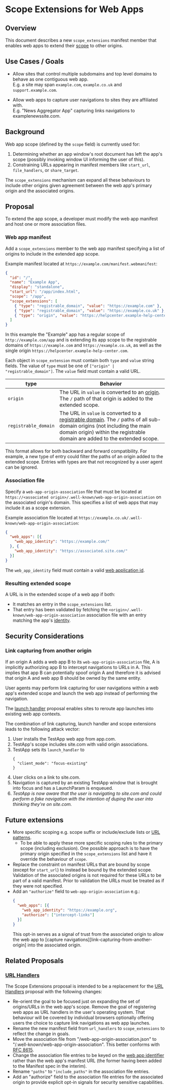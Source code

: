 # Scope Extensions for Web Apps

## Overview

This document describes a new `scope_extensions` manifest member that enables
web apps to extend their
[scope](https://www.w3.org/TR/appmanifest/#understanding-scope) to other
origins.


## Use Cases / Goals

- Allow sites that control multiple subdomains and top level domains to behave
  as one contiguous web app.\
  E.g. a site may span `example.com`, `example.co.uk` and `support.example.com`.

- Allow web apps to capture user navigations to sites they are affiliated with.\
  E.g. "News Aggregator App" capturing links navigations to examplenewssite.com.


## Background

Web app scope (defined by the `scope` field) is currently used for:
1. Determining whether an app window's root document has left the app's scope
   (possibly invoking window UI informing the user of this).
1. Constraining URLs appearing in manifest members like `start_url`,
   `file_handlers`, or `share_target`.

The `scope_extensions` mechanism can expand all these behaviours to include
other origins given agreement between the web app's primary origin and the
associated origins.


## Proposal
To extend the app scope, a developer must modify the web app manifest and host
one or more association files.

### Web app manifest
Add a `scope_extensions` member to the web app manifest specifying a list of
origins to include in the extended app scope. 

Example manifest located at `https://example.com/manifest.webmanifest`:
   ```json
   {
     "id": "/",
     "name": "Example App",
     "display": "standalone",
     "start_url": "/app/index.html",
     "scope": "/app",
     "scope_extensions": [
       { "type": "registrable_domain", "value": "https://example.com" },
       { "type": "registrable_domain", "value": "https://example.co.uk" },
       { "type": "origin", "value": "https://helpcenter.example-help-center.com" }
     ]
   }
   ```
In this example the "Example" app has a regular scope of
`http://example.com/app` and is extending its app scope to the registrable
domains of `https://example.com` and `https://example.co.uk`, as well as the
single origin `https://helpcenter.example-help-center.com`. 

Each object in `scope_extension` must contain both `type` and `value` string
fields. The value of `type` must be one of `["origin" | "registrable_domain"]`.
The `value` field must contain a valid URL. 

| type   | Behavior |
|--------|----------|
| `origin` | The URL in `value` is converted to an [origin](https://html.spec.whatwg.org/multipage/browsers.html#concept-origin-tuple). The `/` path of that origin is added to the extended scope.|
| `registrable_domain` | The URL in `value` is converted to a [registrable domain](https://url.spec.whatwg.org/#host-registrable-domain). The `/` paths of all sub-domain origins (not including the main domain origin) within the registrable domain are added to the extended scope.|

This format allows for both backward and forward compatibility. For example, a
new type of entry could filter the paths of an origin added to the extended
scope. Entries with types are that not recognized by a user agent can be
ignored.

### Association file
 Specify a `web-app-origin-association` file that must be located at
 `https://<associated origin>/.well-known/web-app-origin-association` on the
 associated origin's domain. This specifies a list of web apps that may include
 it as a scope extension.

   Example association file located at
   `https://example.co.uk/.well-known/web-app-origin-association`:
   ```json
   {
     "web_apps": [{
       "web_app_identity": "https://example.com/"
     }, {
       "web_app_identity": "https://associated.site.com/"
     }]
   }
   ```

The `web_app_identity` field must contain a valid [web application
id](https://w3c.github.io/manifest/#id-member).

### Resulting extended scope
A URL is in the extended scope of a web app if both:
  - It matches an entry in the `scope_extensions` list.
  - That entry has been validated by fetching the
    `<origin>/.well-known/web-app-origin-association` association file with an
    entry matching the app's
    [identity](https://github.com/philloooo/pwa-unique-id/blob/main/explainer.md).

## Security Considerations

### Link capturing from another origin

If an origin A adds a web app B to its `web-app-origin-association` file, A is
implicitly authorizing app B to intercept navigations to URLs in A. This
implies that app B can potentially spoof origin A and therefore it is advised
that origin A and web app B should be owned by the same entity.

User agents may perform link capturing for user navigations within a web app's
extended scope and launch the web app instead of performing the navigation.

The [launch handler][launch-handler] proposal enables sites to reroute app
launches into existing web app contexts.

The combination of link capturing, launch handler and scope extensions leads to
the following attack vector:
1. User installs the TestApp web app from app.com.
1. TestApp's scope includes site.com with valid origin associations.
1. TestApp sets its `launch_handler` to
   ```
   {
     "client_mode": "focus-existing"
   }
   ```
1. User clicks on a link to site.com.
1. Navigation is captured by an existing TestApp window that is brought into
   focus and has a LaunchParam is enqueued.
1. *TestApp is now aware that the user is navigating to site.com and could
   perform a fake navigation with the intention of duping the user into thinking
   they're on site.com.*

## Future extensions

- More specific scoping e.g. scope suffix or include/exclude lists or
  [URL patterns](https://wicg.github.io/urlpattern/).
  - To be able to apply these more specific scoping rules to the primary
    scope (including exclusion).
    One possible approach is to have the primary origin specified in the
    `scope_extensions` list and have it override the behaviour of `scope`.
- Replace the constraint on manifest URLs that are bound by scope (except for
  `start_url`) to instead be bound by the extended scope. Validation of the
  associated origins is not required for these URLs to be part of a valid
  manifest. Prior to validation the URLs must be treated as if they were not
  specified.
- Add an `"authorize"` field to `web-app-origin-association` e.g.:
  ```json
  {
    "web_apps": [{
      "web_app_identity": "https://example.org",
      "authorize": ["intercept-links"]
    }]
  }
  ```
  This opt-in serves as a signal of trust from the associated origin to allow
  the web app to [capture navigations][link-capturing-from-another-origin] into
  the associated origin.


## Related Proposals

### [URL Handlers][url-handlers]

The Scope Extensions proposal is intended to be a replacement for the
[URL Handlers][url-handlers] proposal with the following changes:
 - Re-orient the goal to be focused just on expanding the set of origins/URLs in
   the web app's scope. Remove the goal of registering web apps as URL handlers
   in the user's operating system. That behaviour will be covered by individual
   browsers optionally offering users the choice to capture link navigations as
   web app launches.
 - Rename the new manifest field from `url_handlers` to `scope_extensions` to
   reflect the change in goals.
 - Move the association file from "<origin>/web-app-origin-association.json" to
   "<origin>/.well-known/web-app-origin-association". This better conforms
   with [RFC 8615](https://datatracker.ietf.org/doc/html/rfc8615).
 - Change the association file entries to be keyed on the [web app
   identifier](manifest-identity) rather than the web app's manifest URL (the
   former having been added to the Manifest spec in the interim).
 - Rename `"paths"` to `"include_paths"` in the association file entries.
 - Add an "authorize" field to the association file entries for the associated
   origin to provide explicit opt-in signals for security sensitive
   capabilities.


[launch-handler]: https://github.com/WICG/sw-launch/blob/main/launch_handler.md
[url-handlers]: https://github.com/WICG/pwa-url-handler/blob/main/explainer.md
[manifest-identity]: https://w3c.github.io/manifest/#dfn-identity
